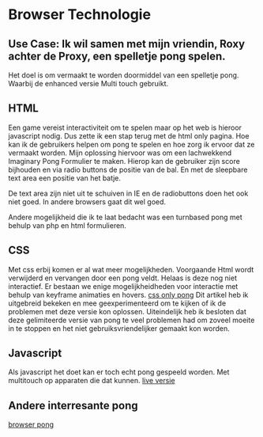 # Browser Technologie

## Use Case: Ik wil samen met mijn vriendin, Roxy achter de Proxy, een spelletje pong spelen.
Het doel is om vermaakt te worden doormiddel van een spelletje pong. Waarbij de enhanced versie Multi touch gebruikt.

## HTML
Een game vereist interactiviteit om te spelen maar op het web is hieroor javascript nodig. Dus zette ik een stap terug met de html only pagina. Hoe kan ik de gebruikers helpen om pong te spelen en hoe zorg ik ervoor dat ze vermaakt worden. Mijn oplossing hiervoor was om een lachwekkend Imaginary Pong Formulier te maken. Hierop kan de gebruiker zijn score bijhouden en via radio buttons de positie van de bal. En met de sleepbare text area een positie van het batje. 

De text area zijn niet uit te schuiven in IE en de radiobuttons doen het ook niet goed. In andere browsers gaat dit wel goed.

Andere mogelijkheid die ik te laat bedacht was een turnbased pong met behulp van php en html formulieren.

## CSS
Met css erbij komen er al wat meer mogelijkheden. Voorgaande Html wordt verwijderd en vervangen door een pong veldt. Helaas is deze nog niet interactief. Er bestaan we enige mogelijkheidheden voor interactie met behulp van keyframe animaties en hovers. [css only pong](https://www.sitepoint.com/css3-pong-insane-things-to-do-with-css/) Dit artikel heb ik uitgebreid bekeken en mee geexperimenteerd om te kijken of ik de problemen met deze versie kon oplossen. Uiteindelijk heb ik besloten dat deze gelimiteerde versie van pong te veel problemen had om zoveel moeite in te stoppen en het niet gebruiksvriendelijker gemaakt kon worden.

## Javascript
Als javascript het doet kan er toch echt pong gespeeld worden. Met multitouch op apparaten die dat kunnen.
[live versie](http://jaimiederijk.nl/browsertech/)

## Andere interresante pong
[browser pong](http://stewd.io/pong/)